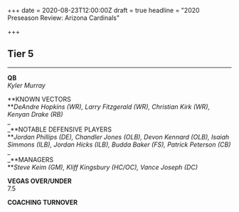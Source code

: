 +++
date = 2020-08-23T12:00:00Z
draft = true
headline = "2020 Preseason Review: Arizona Cardinals"

+++
## Tier 5

***

**QB**  
_Kyler Murray_

**KNOWN VECTORS  
**_DeAndre Hopkins (WR), Larry Fitzgerald (WR), Christian Kirk (WR), Kenyan Drake (RB)_  
_  
_**NOTABLE DEFENSIVE PLAYERS  
**_Jordan Phillips (DE), Chandler Jones (OLB), Devon Kennard (OLB), Isaiah Simmons (ILB), Jordan Hicks (ILB), Budda Baker (FS), Patrick Peterson (CB)_  
_  
_**MANAGERS  
**_Steve Keim (GM), Kliff Kingsbury (HC/OC), Vance Joseph (DC)_  
  
**VEGAS OVER/UNDER**  
7\.5  
  
**COACHING TURNOVER**